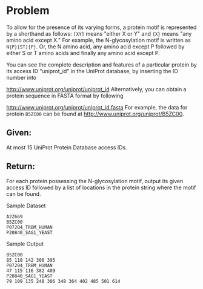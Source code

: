 # Problem

To allow for the presence of its varying forms, a protein motif is represented by a shorthand as follows: `[XY]` means "either X or Y" and `{X}` means "any amino acid except X." For example, the N-glycosylation motif is written as `N{P}[ST]{P}`. Or, the N amino acid, any amino acid except P followed by either S or T amino acids and finally any amino acid except P. 

You can see the complete description and features of a particular protein by its access ID "uniprot_id" in the UniProt database, by inserting the ID number into

http://www.uniprot.org/uniprot/uniprot_id
Alternatively, you can obtain a protein sequence in FASTA format by following

http://www.uniprot.org/uniprot/uniprot_id.fasta
For example, the data for protein `B5ZC00` can be found at http://www.uniprot.org/uniprot/B5ZC00.

## Given: 

At most 15 UniProt Protein Database access IDs.

## Return: 

For each protein possessing the N-glycosylation motif, output its given access ID followed by a list of locations in the protein string where the motif can be found.

Sample Dataset

    A2Z669
    B5ZC00
    P07204_TRBM_HUMAN
    P20840_SAG1_YEAST

Sample Output

    B5ZC00
    85 118 142 306 395
    P07204_TRBM_HUMAN
    47 115 116 382 409
    P20840_SAG1_YEAST
    79 109 135 248 306 348 364 402 485 501 614
